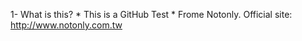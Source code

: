 1- What is this?
	* This is a GitHub Test
	* Frome Notonly. Official site: http://www.notonly.com.tw